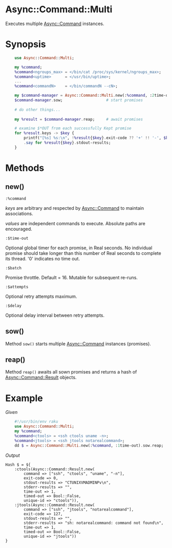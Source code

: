 Async::Command::Multi
=====================
Executes multiple [Async::Command](https://github.com/markldevine/raku-Async-Command/blob/main/doc/Async/Command.md) instances.

Synopsis
========

```raku
    use Async::Command::Multi;

    my %command;
    %command<ngroups_max> = </bin/cat /proc/sys/kernel/ngroups_max>;
    %command<uptime>      = </usr/bin/uptime>;
    ...
    %command<commandN>    = </bin/commandN --cN>;

    my $command-manager = Async::Command::Multi.new(:%command, :2time-out, :4batch);
    $command-manager.sow;                   # start promises
    
    # do other things...
    
    my %result = $command-manager.reap;     # await promises

    # examine $*OUT from each successfully Kept promise
    for %result.keys -> $key {
        printf("[%s] %s:\n", !%result{$key}.exit-code ?? '+' !! '-', $key);
        .say for %result{$key}.stdout-results;
    }
```

Methods
=======

new()
-----

    :%command

_keys_ are arbitrary and respected by [Async::Command](https://github.com/markldevine/raku-Async-Command/blob/main/doc/Async/Command.md) to maintain associations.

_values_ are independent commands to execute. Absolute paths are encouraged.

    :$time-out

Optional global timer for each promise, in Real seconds. No individual promise should take longer than this number of Real seconds to complete its thread. '0' indicates no time out.

    :$batch

Promise throttle. Default = 16. Mutable for subsequent re-runs.

    :$attempts
    
Optional retry attempts maximum.

    :$delay
    
Optional delay interval between retry attempts.

sow()
-----

Method `sow()` starts multiple [Async::Command](https://github.com/markldevine/raku-Async-Command/blob/main/doc/Async/Command.md) instances (promises).

reap()
------

Method `reap()` awaits all sown promises and returns a hash of [Async::Command::Result](https://github.com/markldevine/raku-Async-Command/blob/main/doc/Async/Command/Result.md) objects.

Example
=======

_Given_

```raku
    #!/usr/bin/env raku
    use Async::Command::Multi;
    my %command;
    %command<ctools> = <ssh ctools uname -n>;
    %command<jtools> = <ssh jtools notarealcommand>;
    dd $ = Async::Command::Multi.new(:%command, :1time-out).sow.reap;
```

_Output_

    Hash $ = ${
        :ctools(Async::Command::Result.new(
            command => ["ssh", "ctools", "uname", "-n"],
            exit-code => 0,
            stdout-results => "CTUNIXVMADMINPv\n",
            stderr-results => "",
            time-out => 1,
            timed-out => Bool::False,
            unique-id => "ctools")),
        :jtools(Async::Command::Result.new(
            command => ["ssh", "jtools", "notarealcommand"],
            exit-code => 127,
            stdout-results => "",
            stderr-results => "sh: notarealcommand: command not found\n",
            time-out => 1,
            timed-out => Bool::False,
            unique-id => "jtools"))
    }
